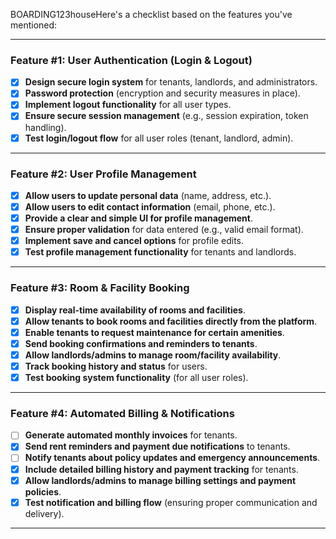 BOARDING123houseHere's a checklist based on the features you've mentioned:

---

### **Feature #1: User Authentication (Login & Logout)**
- [x] **Design secure login system** for tenants, landlords, and administrators.
- [x] **Password protection** (encryption and security measures in place).
- [x] **Implement logout functionality** for all user types.
- [x] **Ensure secure session management** (e.g., session expiration, token handling).
- [x] **Test login/logout flow** for all user roles (tenant, landlord, admin).

---

### **Feature #2: User Profile Management**
- [x] **Allow users to update personal data** (name, address, etc.).
- [x] **Allow users to edit contact information** (email, phone, etc.).
- [x] **Provide a clear and simple UI for profile management**.
- [x] **Ensure proper validation** for data entered (e.g., valid email format).
- [x] **Implement save and cancel options** for profile edits.
- [x] **Test profile management functionality** for tenants and landlords.

---

### **Feature #3: Room & Facility Booking**
- [x] **Display real-time availability of rooms and facilities**.
- [x] **Allow tenants to book rooms and facilities directly from the platform**.
- [x] **Enable tenants to request maintenance for certain amenities**.
- [x] **Send booking confirmations and reminders to tenants**.
- [x] **Allow landlords/admins to manage room/facility availability**.
- [x] **Track booking history and status** for users.
- [x] **Test booking system functionality** (for all user roles).

---

### **Feature #4: Automated Billing & Notifications**
- [ ] **Generate automated monthly invoices** for tenants.
- [x] **Send rent reminders and payment due notifications** to tenants.
- [ ] **Notify tenants about policy updates and emergency announcements**.
- [x] **Include detailed billing history and payment tracking** for tenants.
- [x] **Allow landlords/admins to manage billing settings and payment policies**.
- [x] **Test notification and billing flow** (ensuring proper communication and delivery).

---

